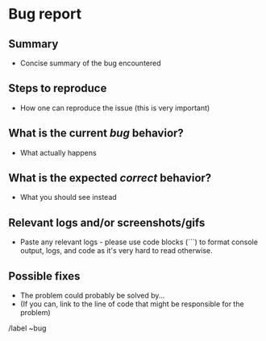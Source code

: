 <!---
Please read this!

Before opening a new issue, make sure to search for keywords in the issues filtered by the "bug" label and verify the issue you're about to submit isn't a duplicate.
--->

# Bug report

## Summary

- Concise summary of the bug encountered 

## Steps to reproduce

- How one can reproduce the issue (this is very important)

## What is the current *bug* behavior?

- What actually happens

## What is the expected *correct* behavior?

- What you should see instead

## Relevant logs and/or screenshots/gifs

- Paste any relevant logs - please use code blocks (```) to format console output, logs, and code as it's very hard to read otherwise.

## Possible fixes

- The problem could probably be solved by...
- (If you can, link to the line of code that might be responsible for the problem)

/label ~bug

